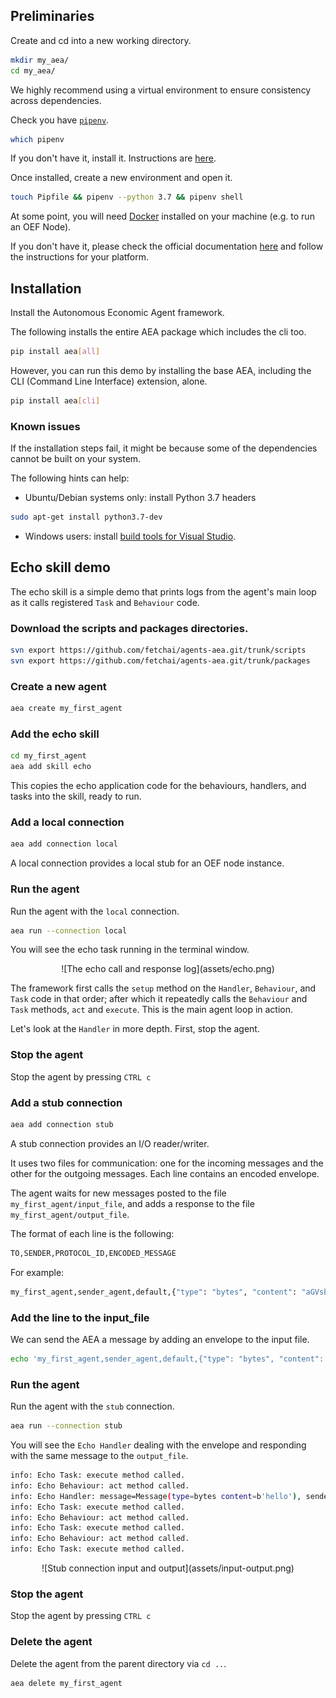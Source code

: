 ## Preliminaries

Create and cd into a new working directory.

``` bash
mkdir my_aea/
cd my_aea/
```

We highly recommend using a virtual environment to ensure consistency across dependencies.

Check you have [`pipenv`](https://github.com/pypa/pipenv).

``` bash
which pipenv
```

If you don't have it, install it. Instructions are <a href="https://pypi.org/project/pipenv/" target=_blank>here</a>.

Once installed, create a new environment and open it.

``` bash
touch Pipfile && pipenv --python 3.7 && pipenv shell
```


At some point, you will need [Docker](https://www.docker.com/) installed on your machine 
(e.g. to run an OEF Node).
 
If you don't have it, please check the official documentation [here](https://docs.docker.com/install/) 
and follow the instructions for your platform.

## Installation

Install the Autonomous Economic Agent framework.

<!--

The following installs the basic application without the cli.
``` bash
pip install aea
```
-->

The following installs the entire AEA package which includes the cli too.

``` bash
pip install aea[all]

```

However, you can run this demo by installing the base AEA, including the CLI (Command Line Interface) extension, alone.

``` bash
pip install aea[cli]

```


### Known issues

If the installation steps fail, it might be because some of
 the dependencies cannot be built on your system. 

The following hints can help:

- Ubuntu/Debian systems only: install Python 3.7 headers 
```bash
sudo apt-get install python3.7-dev
``` 

- Windows users: install [build tools for Visual Studio](https://visualstudio.microsoft.com/downloads/#build-tools-for-visual-studio-2019). 


## Echo skill demo

The echo skill is a simple demo that prints logs from the agent's main loop as it calls registered `Task` and `Behaviour` code.



### Download the scripts and packages directories.
``` bash
svn export https://github.com/fetchai/agents-aea.git/trunk/scripts
svn export https://github.com/fetchai/agents-aea.git/trunk/packages
```

### Create a new agent
``` bash
aea create my_first_agent
```

### Add the echo skill 

``` bash
cd my_first_agent
aea add skill echo
```

This copies the echo application code for the behaviours, handlers, and tasks into the skill, ready to run.



### Add a local connection

``` bash
aea add connection local
```

A local connection provides a local stub for an OEF node instance.

### Run the agent

Run the agent with the `local` connection.

``` bash
aea run --connection local
```

You will see the echo task running in the terminal window.

<center>![The echo call and response log](assets/echo.png)</center>

The framework first calls the `setup` method on the `Handler`, `Behaviour`, and `Task` code in that order; after which it repeatedly calls the `Behaviour` and `Task` methods, `act` and `execute`. This is the main agent loop in action. 

Let's look at the `Handler` in more depth. First, stop the agent.

### Stop the agent

Stop the agent by pressing `CTRL c`

### Add a stub connection

``` bash
aea add connection stub
```

A stub connection provides an I/O reader/writer. 

It uses two files for communication: one for the incoming messages and
the other for the outgoing messages. Each line contains an encoded envelope.

The agent waits for new messages posted to the file `my_first_agent/input_file`,
and adds a response to the file `my_first_agent/output_file`.

The format of each line is the following:

``` bash
TO,SENDER,PROTOCOL_ID,ENCODED_MESSAGE
```
        
For example:

``` bash
my_first_agent,sender_agent,default,{"type": "bytes", "content": "aGVsbG8="}
```

### Add the line to the input_file

We can send the AEA a message by adding an envelope to the input file.

``` bash
echo 'my_first_agent,sender_agent,default,{"type": "bytes", "content": "aGVsbG8="}' >> input_file
```

### Run the agent

Run the agent with the `stub` connection.


``` bash
aea run --connection stub
```

You will see the `Echo Handler` dealing with the envelope and responding with the same message to the `output_file`.

``` bash
info: Echo Task: execute method called.
info: Echo Behaviour: act method called.
info: Echo Handler: message=Message(type=bytes content=b'hello'), sender=sender_agent
info: Echo Task: execute method called.
info: Echo Behaviour: act method called.
info: Echo Task: execute method called.
info: Echo Behaviour: act method called.
info: Echo Task: execute method called.
```

<center>![Stub connection input and output](assets/input-output.png)</center>

### Stop the agent

Stop the agent by pressing `CTRL c`

### Delete the agent

Delete the agent from the parent directory via `cd ..`.

``` bash
aea delete my_first_agent
```


<br />
